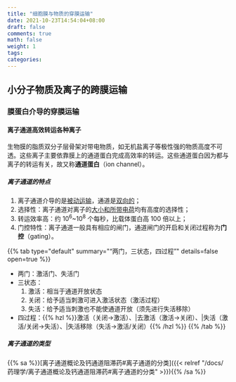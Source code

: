 ```yaml
---
title: "细胞膜与物质的穿膜运输"
date: 2021-10-23T14:54:04+08:00
draft: false
comments: true
math: false
weight: 1
tags:
categories:
---
```


## 小分子物质及离子的跨膜运输

### 膜蛋白介导的穿膜运输

#### 离子通道高效转运各种离子

生物膜的脂质双分子层骨架对带电物质，如无机盐离子等极性强的物质高度不可透。这些离子主要依靠膜上的通道蛋白完成高效率的转运。这些通道蛋白因为都与离子的转运有关，故又称**通道蛋白**（ion channel）。

##### 离子通道的特点

1. 离子通道介导的是<ins>被动运输</ins>，通道是<ins>双向的</ins>；
2. 选择性：离子通道对离子的<ins>大小和所带电荷</ins>均有高度的选择性；
3. 转运效率高：约 10<sup>6</sup>~10<sup>8</sup> 个每秒，比载体蛋白高 100 倍以上；
4. 门控特性：离子通道一般具有相应的闸门，通道闸门的开启和关闭过程称为**门控**（gating）。

{{% tab type="default" summary="“两门，三状态，四过程”" details=false open=true %}}
- 两门：激活门、失活门
- 三状态：
    1. 激活：相当于通道开放状态
    2. 关闭：给予适当刺激可进入激活状态（激活过程）
    3. 失活：给予适当刺激也不能使通道开放（须先进行失活移除）
- 四过程：{{% hzl %}}激活（关闭→激活）、|去激活（激活→关闭）、|失活（激活/关闭→失活）、|失活移除（失活→激活/关闭）{{% /hzl %}}
{{% /tab %}}

##### 离子通道的类型

{{% sa %}}[离子通道概论及钙通道阻滞药#离子通道的分类]({{< relref "/docs/药理学/离子通道概论及钙通道阻滞药#离子通道的分类" >}}){{% /sa %}}
